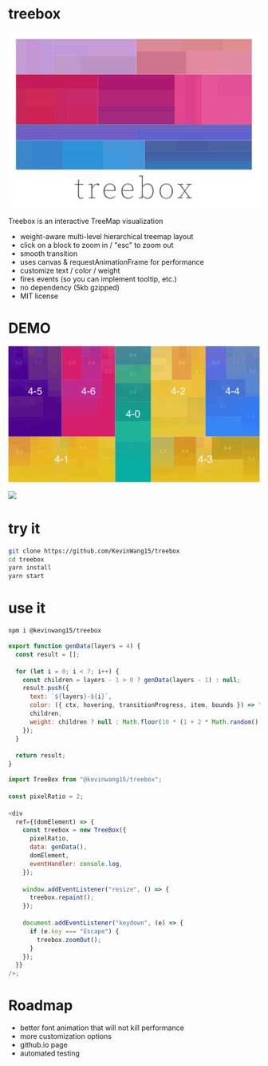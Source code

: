 # treebox

![](https://raw.githubusercontent.com/KevinWang15/treebox/master/design/logo.png)

Treebox is an interactive TreeMap visualization

- weight-aware multi-level hierarchical treemap layout
- click on a block to zoom in / "esc" to zoom out
- smooth transition
- uses canvas & requestAnimationFrame for performance
- customize text / color / weight
- fires events (so you can implement tooltip, etc.)
- no dependency (5kb gzipped)
- MIT license

# DEMO

![](https://raw.githubusercontent.com/KevinWang15/treebox/master/demo.png)

![](https://raw.githubusercontent.com/KevinWang15/treebox/master/demo.gif)

# try it

```bash
git clone https://github.com/KevinWang15/treebox
cd treebox
yarn install
yarn start
```

# use it

```bash
npm i @kevinwang15/treebox
```

```javascript
export function genData(layers = 4) {
  const result = [];

  for (let i = 0; i < 7; i++) {
    const children = layers - 1 > 0 ? genData(layers - 1) : null;
    result.push({
      text: `${layers}-${i}`,
      color: ({ ctx, hovering, transitionProgress, item, bounds }) => "red",
      children,
      weight: children ? null : Math.floor(10 * (1 + 2 * Math.random())),
    });
  }

  return result;
}
```

```javascript
import TreeBox from "@kevinwang15/treebox";

const pixelRatio = 2;

<div
  ref={(domElement) => {
    const treebox = new TreeBox({
      pixelRatio,
      data: genData(),
      domElement,
      eventHandler: console.log,
    });

    window.addEventListener("resize", () => {
      treebox.repaint();
    });

    document.addEventListener("keydown", (e) => {
      if (e.key === "Escape") {
        treebox.zoomOut();
      }
    });
  }}
/>;
```

# Roadmap

- better font animation that will not kill performance
- more customization options
- github.io page
- automated testing

